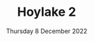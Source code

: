 ---
title: Hoylake 2
pill:
support: The Life Tree
image: 2022-12-08-Hoylake-2.jpg
date: Thursday 8 December 2022
text: A wonderful route through Hoylake taking in Dovedale, Avondale and Ferndale Roads as well as Hoyle Road and Deneshey Road before heading across to Sandringham Avenue.
fb: https://fb.me/e/36cbIQiJ6
---
